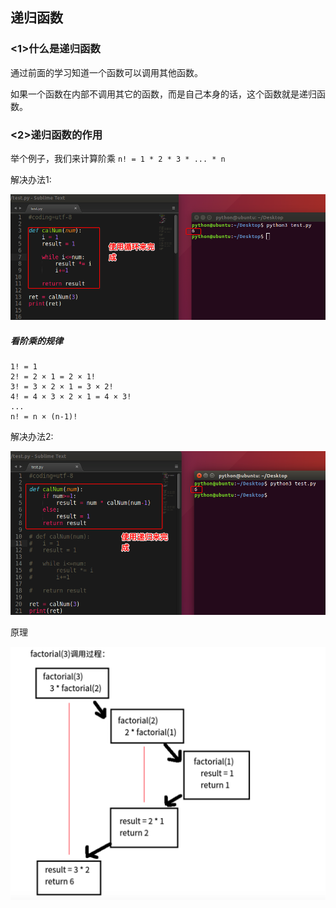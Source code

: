 ## 递归函数

### <1>什么是递归函数

通过前面的学习知道一个函数可以调用其他函数。

如果一个函数在内部不调用其它的函数，而是自己本身的话，这个函数就是递归函数。

### <2>递归函数的作用

举个例子，我们来计算阶乘 `n! = 1 * 2 * 3 * ... * n`

解决办法1:

![](../Images/01-第7天-12.png)

##### 看阶乘的规律

````
1! = 1
2! = 2 × 1 = 2 × 1!
3! = 3 × 2 × 1 = 3 × 2!
4! = 4 × 3 × 2 × 1 = 4 × 3!
...
n! = n × (n-1)!
````

解决办法2:

![](../Images/01-第7天-13.png)

原理

![阶乘递归原理](../Images/digui_jiecheng.png)
